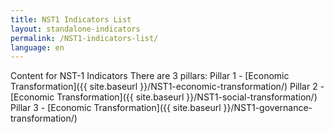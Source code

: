 ```yaml
---
title: NST1 Indicators List
layout: standalone-indicators
permalink: /NST1-indicators-list/
language: en
---
```

Content for NST-1 Indicators
There are 3 pillars:
Pillar 1 - [Economic Transformation]({{ site.baseurl }}/NST1-economic-transformation/)
Pillar 2 - [Economic Transformation]({{ site.baseurl }}/NST1-social-transformation/)
Pillar 3 - [Economic Transformation]({{ site.baseurl }}/NST1-governance-transformation/)
